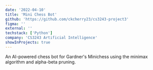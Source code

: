 ```yaml
---
date: '2022-04-10'
title: 'Mini Chess Bot'
github: 'https://github.com/ckcherry23/cs3243-project3'
figma: ''
external: ''
techstack: ['Python']
company: 'CS3243 Artificial Intelligence'
showInProjects: true
---
```


An AI-powered chess bot for Gardner's Minichess using the minimax algorithm and alpha-beta pruning.
